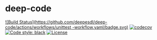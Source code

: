 # deep-code

[![Build Status](https://github.com/deepesdl/deep-code/actions/workflows/unittest
-workflow.yaml/badge.svg)](https://github.com/deepesdl/deep-code/actions/workflows/unittest-workflow.yaml)
[![codecov](https://codecov.io/gh/deepesdl/deep-code/graph/badge.svg?token=ktcp1maEgz)](https://codecov.io/gh/deepesdl/deep-code)
[![Code style: black](https://img.shields.io/badge/code%20style-black-000000.svg)](https://github.com/psf/black)
[![License](https://img.shields.io/github/license/dcs4cop/xcube-smos)](https://github.com/deepesdl/deep-code/blob/main/LICENSE)
